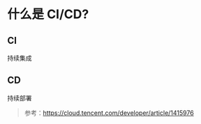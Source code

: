 # 什么是 CI/CD? 

## CI

持续集成

## CD

持续部署




> 参考：https://cloud.tencent.com/developer/article/1415976
